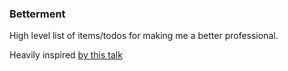 ### Betterment

High level list of items/todos for making me a better professional. 

Heavily inspired [by this talk][1]

[1]: https://youtu.be/FKTxC9pl-WM?list=PL055Epbe6d5ZqIHE7NA5f6Iq_bZNjuWvS
